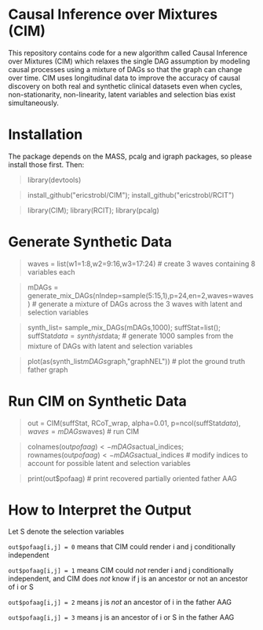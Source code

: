 # Causal Inference over Mixtures (CIM)

This repository contains code for a new algorithm called Causal Inference over Mixtures (CIM) which relaxes the single DAG assumption by modeling causal processes using a mixture of DAGs so that the graph can change over time. CIM uses longitudinal data to improve the accuracy of causal discovery on both real and synthetic clinical datasets even when cycles, non-stationarity, non-linearity, latent variables and selection bias exist simultaneously.

# Installation

The package depends on the MASS, pcalg and igraph packages, so please install those first. Then:

> library(devtools)

> install_github("ericstrobl/CIM"); install_github("ericstrobl/RCIT")

> library(CIM); library(RCIT); library(pcalg)

# Generate Synthetic Data

> waves = list(w1=1:8,w2=9:16,w3=17:24) # create 3 waves containing 8 variables each

> mDAGs = generate_mix_DAGs(nIndep=sample(5:15,1),p=24,en=2,waves=waves) # generate a mixture of DAGs across the 3 waves with latent and selection variables

> synth_list= sample_mix_DAGs(mDAGs,1000);  suffStat=list(); suffStat$data = synth_list$data; # generate 1000 samples from the mixture of DAGs with latent and selection variables

> plot(as(synth_list$mDAGs$graph,"graphNEL")) # plot the ground truth father graph

# Run CIM on Synthetic Data

> out = CIM(suffStat, RCoT_wrap, alpha=0.01, p=ncol(suffStat$data), waves=mDAGs$waves) # run CIM

> colnames(out$pofaag) <- mDAGs$actual_indices; rownames(out$pofaag) <- mDAGs$actual_indices # modify indices to account for possible latent and selection variables

> print(out$pofaag) # print recovered partially oriented father AAG


# How to Interpret the Output

Let S denote the selection variables

`out$pofaag[i,j] = 0` means that CIM could render i and j conditionally independent

`out$pofaag[i,j] = 1` means CIM could *not* render i and j conditionally independent, and CIM does *not* know if j is an ancestor or not an ancestor of i or S

`out$pofaag[i,j] = 2` means j is *not* an ancestor of i in the father AAG

`out$pofaag[i,j] = 3` means j is an ancestor of i or S in the father AAG

